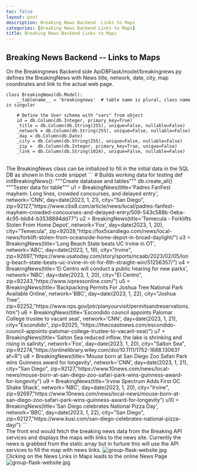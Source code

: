 ```yaml
---
toc: false
layout: post
description: Breaking News Backend  Links to Maps
categories: [Breaking News Backend Links to Maps]
title: Breaking News Backend Links to Maps
---
```


## Breaking News Backend -- Links to Maps


On the Breakingnews Backend side ApiDBFlask/model/breakingnews.py defines the BreakingNews with News title, network, date, city, map coordinates and link to the actual web page. 
```
class BreakingNews(db.Model):
    __tablename__ = 'breakingnews'  # table name is plural, class name is singular

    # Define the User schema with "vars" from object
    id = db.Column(db.Integer, primary_key=True)
    _title = db.Column(db.String(255), unique=False, nullable=False)
    _network = db.Column(db.String(255), unique=False, nullable=False)
    _day = db.Column(db.Date)
    _city = db.Column(db.String(255), unique=False, nullable=False)
    _zip =  db.Column(db.Integer, primary_key=True, unique=False)
    _link = db.Column(db.String(1024), unique=False, nullable=False)
```
<br/>
The BreakingNews class can be initialized to fill in the initial data in the SQL DB as shown in this code snippet
```
# Builds working data for testing
def initBreakingNews():
    """Create database and tables"""
    db.create_all()
    """Tester data for table"""
    u1 = BreakingNews(title='Padres FanFest mayhem: Long lines, crowded concourses, and delayed entry', network='CNN', day=date(2023, 1, 21), city="San Diego", zip=92127,"https://www.cbs8.com/article/news/local/padres-fanfest-mayhem-crowded-concourses-and-delayed-entry/509-543c588b-0eba-4c95-bb84-b3538894dd77")
    u2 = BreakingNews(title='Temecula - Forklifts Stolen From Home Depot', network='Fox', day=date(2023, 1, 20), city="Temecula", zip=92028,"https://fox5sandiego.com/news/local-news/forklift-stolen-from-oceanside-home-depot-in-broad-daylight/")
    u3 = BreakingNews(title='Long Beach State beats UC Irvine in OT', network='ABC', day=date(2023, 1, 19), city="Irvine", zip=92697,"https://www.usatoday.com/story/sports/ncaab/2023/02/05/long-beach-state-beats-uc-irvine-in-ot-for-6th-straight-win/51256357/")
    u4 = BreakingNews(title='El Centro will conduct a public hearing for new parks', network='NBC', day=date(2023, 1, 20), city="El Centro", zip=92243,"https://www.ivpressonline.com/")
    u5 = BreakingNews(title='Backpacking Permits For Joshua Tree National Park Available Online', network='BBC', day=date(2023, 1, 22), city="Joshua Tree", zip=92252,"https://www.nps.gov/jotr/planyourvisit/permitsandreservations.htm")
    u6 = BreakingNews(title='Escondido council appoints Palomar College trustee to vacant seat', network='CNN', day=date(2023, 1, 21), city="Escondido", zip=92025, "https://thecoastnews.com/escondido-council-appoints-palomar-college-trustee-to-vacant-seat/")
    u7 = BreakingNews(title='Salton Sea reduced inflow, the lake is shrinking and rising in salinity', network='Fox', day=date(2023, 1, 20), city="Salton Sea", zip=92274,"https://onlinelibrary.wiley.com/doi/10.1111/1752-1688.13063?af=R")
    u8 = BreakingNews(title='Mouse born at San Diego Zoo Safari Park wins Guinness award for longevity', network='CNN', day=date(2023, 1, 21), city="San Diego", zip=92127,"https://www.10news.com/news/local-news/mouse-born-at-san-diego-zoo-safari-park-wins-guinness-award-for-longevity")
    u9 = BreakingNews(title='Irvine Spectrum Adds First OC Shake Shack', network='NBC', day=date(2023, 1, 20), city="Irvine", zip=92697,"https://www.10news.com/news/local-news/mouse-born-at-san-diego-zoo-safari-park-wins-guinness-award-for-longevity")
    u10 = BreakingNews(title='San Diego celebrates National Pizza Day', network='BBC', day=date(2023, 1, 22), city="San Diego", zip=92127,"https://www.kusi.com/san-diego-celebrates-national-pizza-day/")
```


<br/>
The front end would fetch the breaking news data from the Breaking API services and displays the maps with links to the news site. Currently the news is grabbed from the static array but in furture this will use the API services to fill the map with news links.
<img src="{{site.baseurl}}/images/map.jpg" alt="group-flask-website jpg">

<br/>
 Clicking on the News Links in Maps leads to the online News Page
<img src="{{site.baseurl}}/images/maps2news.png" alt="group-flask-website jpg">
